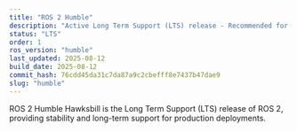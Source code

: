 ```yaml
---
title: "ROS 2 Humble"
description: "Active Long Term Support (LTS) release - Recommended for production"
status: "LTS"
order: 1
ros_version: "humble"
last_updated: 2025-08-12
build_date: 2025-08-12
commit_hash: 76cdd45da31c7da87a9c2cbefff8e7437b47dae9
slug: "humble"
---
```


ROS 2 Humble Hawksbill is the Long Term Support (LTS) release of ROS 2, providing stability and long-term support for production deployments.